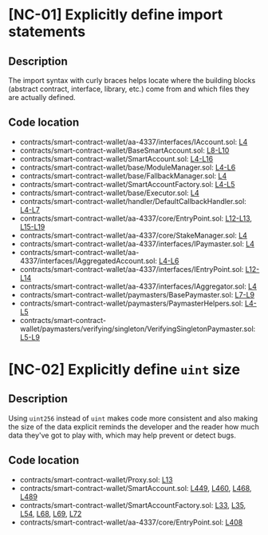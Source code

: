 # [NC-01] Explicitly define import statements

## Description

The import syntax with curly braces helps locate where the building blocks (abstract contract, interface, library, etc.) come from and which files they are actually defined.

## Code location

- contracts/smart-contract-wallet/aa-4337/interfaces/IAccount.sol: [L4](https://github.com/code-423n4/2023-01-biconomy/blob/main/scw-contracts/contracts/smart-contract-wallet/aa-4337/interfaces/IAccount.sol#L4)
- contracts/smart-contract-wallet/BaseSmartAccount.sol: [L8-L10](https://github.com/code-423n4/2023-01-biconomy/blob/main/scw-contracts/contracts/smart-contract-wallet/BaseSmartAccount.sol#L8-L10)
- contracts/smart-contract-wallet/SmartAccount.sol: [L4-L16](https://github.com/code-423n4/2023-01-biconomy/blob/main/scw-contracts/contracts/smart-contract-wallet/SmartAccount.sol#L4-L16)
- contracts/smart-contract-wallet/base/ModuleManager.sol: [L4-L6](https://github.com/code-423n4/2023-01-biconomy/blob/main/scw-contracts/contracts/smart-contract-wallet/base/ModuleManager.sol#L4-L6)
- contracts/smart-contract-wallet/base/FallbackManager.sol: [L4](https://github.com/code-423n4/2023-01-biconomy/blob/main/scw-contracts/contracts/smart-contract-wallet/base/FallbackManager.sol#L4)
- contracts/smart-contract-wallet/SmartAccountFactory.sol: [L4-L5](https://github.com/code-423n4/2023-01-biconomy/blob/main/scw-contracts/contracts/smart-contract-wallet/SmartAccountFactory.sol#L4-L5)
- contracts/smart-contract-wallet/base/Executor.sol: [L4](https://github.com/code-423n4/2023-01-biconomy/blob/main/scw-contracts/contracts/smart-contract-wallet/base/Executor.sol#L4)
- contracts/smart-contract-wallet/handler/DefaultCallbackHandler.sol: [L4-L7](https://github.com/code-423n4/2023-01-biconomy/blob/main/scw-contracts/contracts/smart-contract-wallet/handler/DefaultCallbackHandler.sol#L4-L7)
- contracts/smart-contract-wallet/aa-4337/core/EntryPoint.sol: [L12-L13](https://github.com/code-423n4/2023-01-biconomy/blob/main/scw-contracts/contracts/smart-contract-wallet/aa-4337/core/EntryPoint.sol#L12-L13), [L15-L19](https://github.com/code-423n4/2023-01-biconomy/blob/main/scw-contracts/contracts/smart-contract-wallet/aa-4337/core/EntryPoint.sol#L15-L19)
- contracts/smart-contract-wallet/aa-4337/core/StakeManager.sol: [L4](https://github.com/code-423n4/2023-01-biconomy/blob/main/scw-contracts/contracts/smart-contract-wallet/aa-4337/core/StakeManager.sol#L4)
- contracts/smart-contract-wallet/aa-4337/interfaces/IPaymaster.sol: [L4](https://github.com/code-423n4/2023-01-biconomy/blob/main/scw-contracts/contracts/smart-contract-wallet/aa-4337/interfaces/IPaymaster.sol#L4)
- contracts/smart-contract-wallet/aa-4337/interfaces/IAggregatedAccount.sol: [L4-L6](https://github.com/code-423n4/2023-01-biconomy/blob/main/scw-contracts/contracts/smart-contract-wallet/aa-4337/interfaces/IAggregatedAccount.sol#L4-L6)
- contracts/smart-contract-wallet/aa-4337/interfaces/IEntryPoint.sol: [L12-L14](https://github.com/code-423n4/2023-01-biconomy/blob/main/scw-contracts/contracts/smart-contract-wallet/aa-4337/interfaces/IEntryPoint.sol#L12-L14)
- contracts/smart-contract-wallet/aa-4337/interfaces/IAggregator.sol: [L4](https://github.com/code-423n4/2023-01-biconomy/blob/main/scw-contracts/contracts/smart-contract-wallet/aa-4337/interfaces/IAggregator.sol#L4)
- contracts/smart-contract-wallet/paymasters/BasePaymaster.sol: [L7-L9](https://github.com/code-423n4/2023-01-biconomy/blob/main/scw-contracts/contracts/smart-contract-wallet/paymasters/BasePaymaster.sol#L7-L9)
- contracts/smart-contract-wallet/paymasters/PaymasterHelpers.sol: [L4-L5](https://github.com/code-423n4/2023-01-biconomy/blob/main/scw-contracts/contracts/smart-contract-wallet/paymasters/PaymasterHelpers.sol#L4-L5)
- contracts/smart-contract-wallet/paymasters/verifying/singleton/VerifyingSingletonPaymaster.sol: [L5-L9](https://github.com/code-423n4/2023-01-biconomy/blob/main/scw-contracts/contracts/smart-contract-wallet/paymasters/verifying/singleton/VerifyingSingletonPaymaster.sol#L5-L9)

# [NC-02] Explicitly define ```uint``` size

## Description

Using ```uint256``` instead of ```uint``` makes code more consistent and also making the size of the data explicit reminds the developer and the reader how much data they've got to play with, which may help prevent or detect bugs.

## Code location 

- contracts/smart-contract-wallet/Proxy.sol: [L13](https://github.com/code-423n4/2023-01-biconomy/blob/main/scw-contracts/contracts/smart-contract-wallet/Proxy.sol#L13)
- contracts/smart-contract-wallet/SmartAccount.sol: [L449](https://github.com/code-423n4/2023-01-biconomy/blob/main/scw-contracts/contracts/smart-contract-wallet/SmartAccount.sol#L449), [L460](https://github.com/code-423n4/2023-01-biconomy/blob/main/scw-contracts/contracts/smart-contract-wallet/SmartAccount.sol#L460), [L468](https://github.com/code-423n4/2023-01-biconomy/blob/main/scw-contracts/contracts/smart-contract-wallet/SmartAccount.sol#L468), [L489](https://github.com/code-423n4/2023-01-biconomy/blob/main/scw-contracts/contracts/smart-contract-wallet/SmartAccount.sol#L489)
- contracts/smart-contract-wallet/SmartAccountFactory.sol: [L33](https://github.com/code-423n4/2023-01-biconomy/blob/main/scw-contracts/contracts/smart-contract-wallet/SmartAccountFactory.sol#L33), [L35](https://github.com/code-423n4/2023-01-biconomy/blob/main/scw-contracts/contracts/smart-contract-wallet/SmartAccountFactory.sol#L35), [L54](https://github.com/code-423n4/2023-01-biconomy/blob/main/scw-contracts/contracts/smart-contract-wallet/SmartAccountFactory.sol#L54), [L68](https://github.com/code-423n4/2023-01-biconomy/blob/main/scw-contracts/contracts/smart-contract-wallet/SmartAccountFactory.sol#L68), [L69](https://github.com/code-423n4/2023-01-biconomy/blob/main/scw-contracts/contracts/smart-contract-wallet/SmartAccountFactory.sol#L69), [L72](https://github.com/code-423n4/2023-01-biconomy/blob/main/scw-contracts/contracts/smart-contract-wallet/SmartAccountFactory.sol#L72)
- contracts/smart-contract-wallet/aa-4337/core/EntryPoint.sol: [L408](https://github.com/code-423n4/2023-01-biconomy/blob/main/scw-contracts/contracts/smart-contract-wallet/aa-4337/core/EntryPoint.sol#L408)

